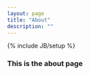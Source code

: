 ```yaml
---
layout: page
title: "About"
description: ""
---
```

{% include JB/setup %}


### This is the about page


